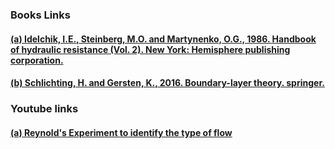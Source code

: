 ### Books Links<br>
#### <a href="https://www.google.co.in/books/edition/Boundary_Layer_Theory/bOUyDQAAQBAJ"> (a) Idelchik, I.E., Steinberg, M.O. and Martynenko, O.G., 1986. Handbook of hydraulic resistance (Vol. 2). New York: Hemisphere publishing corporation.</a><br>
#### <a href="https://www.google.co.in/books/edition/Boundary_Layer_Theory/bOUyDQAAQBAJ?hl=en&gbpv=1&dq=Determination+of+Friction+Coefficient+of+pipe+at+various+Flow+Conditions+(Reynold%E2%80%99s+Number)+books&printsec=frontcover">(b) Schlichting, H. and Gersten, K., 2016. Boundary-layer theory. springer.</a><br>

### Youtube links<br> 
#### <a href="https://youtu.be/KDCtmq3q6_c?si=DJ-2UmrBj8JHH0Xn">  (a) Reynold's Experiment to identify the type of flow</a><br>

